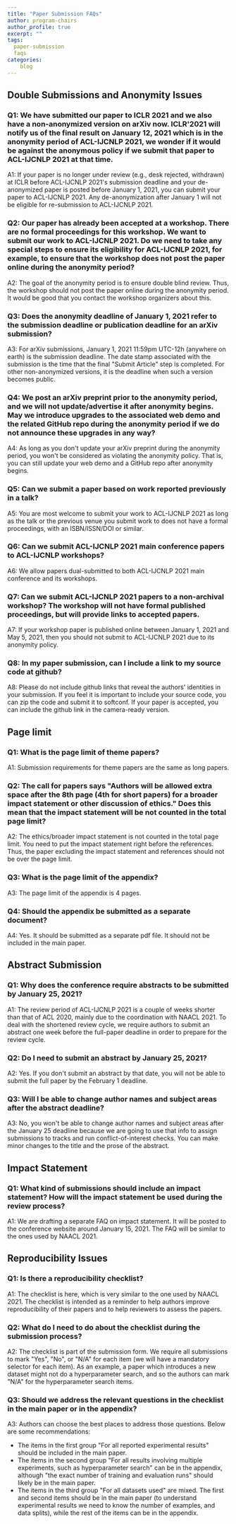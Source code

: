 ```yaml
---
title: "Paper Submission FAQs"
author: program-chairs
author_profile: true
excerpt: ""
tags:
  paper-submission
  faqs
categories:
    blog
---
```


## Double Submissions and Anonymity Issues

### Q1: We have submitted our paper to ICLR 2021 and we also have a non-anonymized version on arXiv now. ICLR'2021 will notify us of the final result on January 12, 2021 which is in the anonymity period of ACL-IJCNLP 2021, we wonder if it would be against the anonymous policy if we submit that paper to ACL-IJCNLP 2021 at that time. 

A1: If your paper is no longer under review (e.g., desk rejected, withdrawn) at ICLR before ACL-IJCNLP 2021's submission deadline and your de-anonymized paper is posted before January 1, 2021, you can submit your paper to ACL-IJCNLP 2021. Any de-anonymization after January 1 will not be eligible for re-submission to ACL-IJCNLP 2021.

### Q2: Our paper has already been accepted at a workshop. There are no formal proceedings for this workshop. We want to submit our work to ACL-IJCNLP 2021. Do we need to take any special steps to ensure its eligibility for ACL-IJCNLP 2021, for example, to ensure that the workshop does not post the paper online during the anonymity period?

A2: The goal of the anonymity period is to ensure double blind review. Thus, the workshop should not post the paper online during the anonymity period. It would be good that you contact the workshop organizers about this.

### Q3: Does the anonymity deadline of January 1, 2021 refer to the submission deadline or publication deadline for an arXiv submission?

A3: For arXiv submissions, January 1, 2021 11:59pm UTC-12h (anywhere on earth) is the submission deadline. The date stamp associated with the submission is the time that the final "Submit Article" step is completed. For other non-anonymized versions, it is the deadline when such a version becomes public.

### Q4: We post an arXiv preprint prior to the anonymity period, and we will not update/advertise it after anonymity begins. May we introduce upgrades to the associated web demo and the related GitHub repo during the anonymity period if we do not announce these upgrades in any way?
A4: As long as you don't update your arXiv preprint during the anonymity period, you won't be considered as violating the anonymity policy. That is, you can still update your web demo and a GitHub repo after anonymity begins.

### Q5: Can we submit a paper based on work reported previously in a talk?
A5: You are most welcome to submit your work to ACL-IJCNLP 2021 as long as the talk or the previous venue you submit work to does not have a formal proceedings, with an ISBN/ISSN/DOI or similar.

### Q6: Can we submit ACL-IJCNLP 2021 main conference papers to ACL-IJCNLP workshops?
A6: We allow papers dual-submitted to both ACL-IJCNLP 2021 main conference and its workshops.

### Q7: Can we submit ACL-IJCNLP 2021 papers to a non-archival workshop? The workshop will not have formal published proceedings, but will provide links to accepted papers.
A7: If your workshop paper is published online between January 1, 2021 and May 5, 2021, then you should not submit to ACL-IJCNLP 2021 due to its anonymity policy.

### Q8: In my paper submission, can I include a link to my source code at github?
A8: Please do not include github links that reveal the authors' identities in your submission. If you feel it is important to include your source code, you can zip the code and submit it to softconf. If your paper is accepted, you can include the github link in the camera-ready version.

## Page limit

### Q1: What is the page limit of theme papers? 
A1: Submission requirements for theme papers are the same as long papers.

### Q2: The call for papers says "Authors will be allowed extra space after the 8th page (4th for short papers) for a broader impact statement or other discussion of ethics." Does this mean that the impact statement will be not counted in the total page limit?
A2: The ethics/broader impact statement is not counted in the total page limit. You need to put the impact statement right before the references. Thus, the paper excluding the impact statement and references should not be over the page limit. 

### Q3: What is the page limit of the appendix?
A3: The page limit of the appendix is 4 pages.

### Q4: Should the appendix be submitted as a separate document?
A4: Yes. It should be submitted as a separate pdf file. It should not be included in the main paper.

## Abstract Submission

### Q1: Why does the conference require abstracts to be submitted by January 25, 2021?
A1: The review period of ACL-IJCNLP 2021 is a couple of weeks shorter than that of ACL 2020, mainly due to the coordination with NAACL 2021. To deal with the shortened review cycle, we require authors to submit an abstract one week before the full-paper deadline in order to prepare for the review cycle.

### Q2: Do I need to submit an abstract by January 25, 2021?
A2: Yes. If you don't submit an abstract by that date, you will not be able to submit the full paper by the February 1 deadline.

### Q3: Will I be able to change author names and subject areas after the abstract deadline?
A3:  No, you won't be able to change author names and subject areas after the January 25 deadline because we are going to use that info to assign submissions to tracks and run conflict-of-interest checks. You can make minor changes to the title and the prose of the abstract. 

## Impact Statement

### Q1: What kind of submissions should include an impact statement? How will the impact statement be used during the review process?
A1: We are drafting a separate FAQ on impact statement. It will be posted to the conference website around January 15, 2021.  The FAQ will be similar to the ones used by NAACL 2021. 

## Reproducibility Issues

### Q1: Is there a reproducibility checklist?
A1: The checklist is here, which is very similar to the one used by NAACL 2021. The checklist is intended as a reminder to help authors improve reproducibility of their papers and to help reviewers to assess the papers.

### Q2: What do I need to do about the checklist during the submission process?
A2: The checklist is part of the submission form. We require all submissions to mark "Yes", "No", or "N/A" for each item (we will have a mandatory selector for each item). As an example, a paper which introduces a new dataset might not do a hyperparameter search, and so the authors can mark "N/A" for the hyperparameter search items. 

### Q3: Should we address the relevant questions in the checklist in the main paper or in the appendix?
A3: Authors can choose the best places to address those questions. Below are some recommendations: 
- The items in the first group "For all reported experimental results" should be included in the main paper. 
- The items in the second group "For all results involving multiple experiments, such as hyperparameter search" can be in the appendix, although "the exact number of training and evaluation runs" should likely be in the main paper. 
- The items in the third group "For all datasets used" are mixed. The first and second items should be in the main paper (to understand experimental results we need to know the number of examples, and data splits), while the rest of the items can be in the appendix. 
